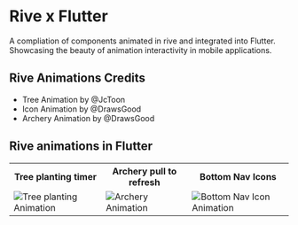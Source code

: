 # Rive x Flutter

A compliation of components animated in rive and integrated into Flutter. Showcasing the beauty of animation interactivity in mobile applications.

## Rive Animations Credits
- Tree Animation by @JcToon
- Icon Animation by @DrawsGood
- Archery Animation by @DrawsGood



## Rive animations in Flutter

<table>
	<tbody width="100%">
	<tr>
			<th>Tree planting timer</th>
      <th>Archery pull to refresh</th>
      <th>Bottom Nav Icons</th>	
		</tr>
		<tr>
			<td>
			<img src="https://github.com/nikkieke/rive_flutter/assets/95222620/395859ce-2868-41cd-81fb-9b06762c3e80" alt="Tree planting Animation"></img>
			</td>
      <td>
			<img src="https://github.com/nikkieke/rive_flutter/assets/95222620/84cdda05-c649-4fe9-8aca-e12daddcd606" alt="Archery Animation"></img>
			</td>
	<td>
			<img src="https://github.com/nikkieke/rive_flutter/assets/95222620/17639044-7c0a-4a1a-8f08-ae5b852204f1" alt="Bottom Nav Icon Animation"></img>
			</td>
		</tr>
		</tr>
	</tbody>
</table>

